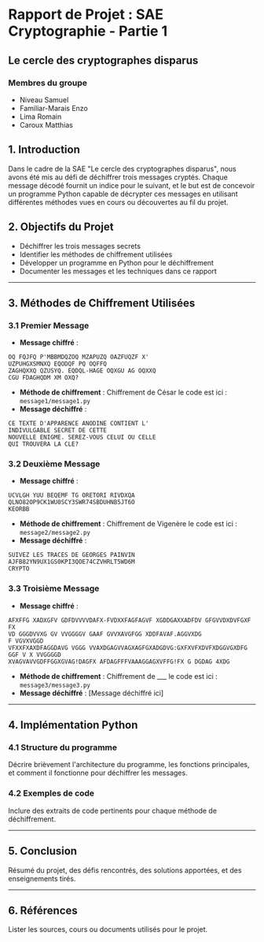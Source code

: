 # Rapport de Projet : SAE Cryptographie - Partie 1
## Le cercle des cryptographes disparus

### Membres du groupe
- Niveau Samuel
- Familiar-Marais Enzo
- Lima Romain
- Caroux Matthias


## 1. Introduction

Dans le cadre de la SAE "Le cercle des cryptographes disparus", nous avons été mis au défi de déchiffrer trois messages cryptés. Chaque message décodé fournit un indice pour le suivant, et le but est de concevoir un programme Python capable de décrypter ces messages en utilisant différentes méthodes vues en cours ou découvertes au fil du projet. 


## 2. Objectifs du Projet

- Déchiffrer les trois messages secrets
- Identifier les méthodes de chiffrement utilisées
- Développer un programme en Python pour le déchiffrement
- Documenter les messages et les techniques dans ce rapport

---

## 3. Méthodes de Chiffrement Utilisées

### 3.1 Premier Message
- **Message chiffré** : 
```
OQ FQJFQ P'MBBMDQZOQ MZAPUZQ OAZFUQZF X'
UZPUHGXSMNXQ EQODQF PQ OQFFQ
ZAGHQXXQ QZUSYQ. EQDQL-HAGE OQXGU AG OQXXQ
CGU FDAGHQDM XM OXQ?
```
- **Méthode de chiffrement** : Chiffrement de César le code est ici : `message1/message1.py`
- **Message déchiffré** : 
```
CE TEXTE D'APPARENCE ANODINE CONTIENT L'
INDIVULGABLE SECRET DE CETTE
NOUVELLE ENIGME. SEREZ-VOUS CELUI OU CELLE
QUI TROUVERA LA CLE?
```

### 3.2 Deuxième Message
- **Message chiffré** : 
```
UCVLGH YUU BEQEMF TG ORETORI RIVDXQA
QLNO82OP9CK1WU0SCY3SWR74SBDUHNB5JT6O
KEORBB
```
- **Méthode de chiffrement** : Chiffrement de Vigenère le code est ici : `message2/message2.py`
- **Message déchiffré** :
```
SUIVEZ LES TRACES DE GEORGES PAINVIN
AJFB82YN9UX1GS0KPI3QOE74CZVHRLT5WD6M
CRYPTO
```

### 3.3 Troisième Message
- **Message chiffré** : 
```
AFXFFG XADXGFV GDFDVVVVDAFX-FVDXXFAGFAGVF XGDDGAXXADFDV GFGVVDXDVFGXF FX
VD GGGDVVXG GV VVGGGGV GAAF GVVXAVGFGG XDDFAVAF.AGGVXDG
F VGVXVGGD
VFXXFXAXDFAGGDAVG VGGG VVAXDGAGVVAGXAGFGXADGDVG:GXFXVFXDVFXDGGVGXDFG GGF V X VVGGGGD
XVAGVAVVGDFFGGXGVAG!DAGFX AFDAGFFFVAAAGGAGXVFFG!FX G DGDAG 4XDG
```
- **Méthode de chiffrement** : Chiffrement de ___ le code est ici : `message3/message3.py`
- **Message déchiffré** : [Message déchiffré ici]

---

## 4. Implémentation Python

### 4.1 Structure du programme
Décrire brièvement l'architecture du programme, les fonctions principales, et comment il fonctionne pour déchiffrer les messages.

### 4.2 Exemples de code
Inclure des extraits de code pertinents pour chaque méthode de déchiffrement.

---

## 5. Conclusion

Résumé du projet, des défis rencontrés, des solutions apportées, et des enseignements tirés.

---

## 6. Références

Lister les sources, cours ou documents utilisés pour le projet.

